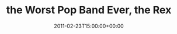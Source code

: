 ---
templateKey: event
guid: 0895c2c6-6eab-11ea-99c5-002590d1d1b0
date: 2011-02-23T15:00:00+00:00
eventTime: '6:30-8:30'
title: the Worst Pop Band Ever, the Rex
artist: the Worst Pop Band Ever
city: Toronto
venue: the Rex
group: The Worst Pop Band Ever
---